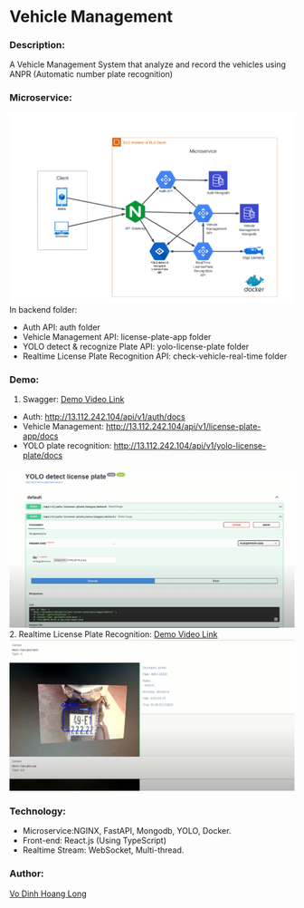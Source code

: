 # Vehicle Management
### Description:
A Vehicle Management System that analyze and record the vehicles using ANPR (Automatic number plate recognition)
### Microservice:
![img](demo/Microservice.png)
In backend folder:
- Auth API: auth folder
- Vehicle Management API: license-plate-app folder
- YOLO detect & recognize Plate API: yolo-license-plate folder
- Realtime License Plate Recognition API: check-vehicle-real-time folder
### Demo:
 1. Swagger:
 [Demo Video Link](https://www.youtube.com/watch?v=Rwx2PFWrNaw)
 - Auth: http://13.112.242.104/api/v1/auth/docs
 - Vehicle Management: http://13.112.242.104/api/v1/license-plate-app/docs
 - YOLO plate recognition: http://13.112.242.104/api/v1/yolo-license-plate/docs  

![img](demo/swagger.png)
 2. Realtime License Plate Recognition:
 [Demo Video Link](https://www.youtube.com/watch?v=C4vqtv3u_jI)
![img](demo/realtime.png)
### Technology:
 - Microservice:NGINX, FastAPI, Mongodb, YOLO, Docker.
 - Front-end: React.js (Using TypeScript)
 - Realtime Stream: WebSocket, Multi-thread.
### Author:
[Vo Dinh Hoang Long](https://github.com/HoangLongHotarou) 
